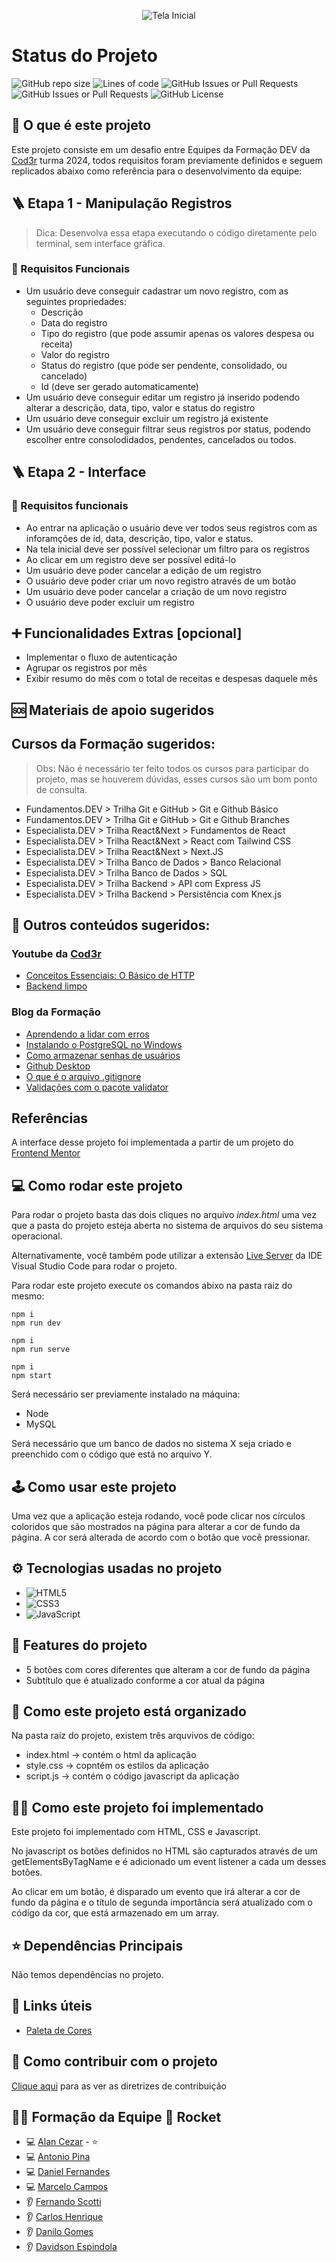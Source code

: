 <div align="center">

  ![Tela Inicial](./fd-rocket-financeiro-banner.gif)
 
</div>

# Status do Projeto

![GitHub repo size](https://img.shields.io/github/repo-size/alanccezar/altera-fundo?label=Tamanho)
![Lines of code](https://img.shields.io/tokei/lines/github/alanccezar/altera-fundo?label=Total%20de%20Linhas)
![GitHub Issues or Pull Requests](https://img.shields.io/github/issues/alanccezar/altera-fundo)
![GitHub Issues or Pull Requests](https://img.shields.io/github/issues-pr/alanccezar/altera-fundo)
![GitHub License](https://img.shields.io/github/license/alanccezar/altera-fundo?label=Licen%C3%A7a)

## 🤔 O que é este projeto

Este projeto consiste em um desafio entre Equipes da Formação DEV da [Cod3r](https://www.cod3r.com.br) turma 2024, todos requisitos foram previamente definidos e seguem replicados abaixo como referência para o desenvolvimento da equipe:

## 🪜 Etapa 1 - Manipulação Registros
> Dica: Desenvolva essa etapa executando o código diretamente pelo terminal, sem interface gráfica.

### 📔 Requisitos Funcionais
- Um usuário deve conseguir cadastrar um novo registro, com as seguintes propriedades:
  - Descrição
  - Data do registro
  - Tipo do registro (que pode assumir apenas os valores despesa ou receita)
  - Valor do registro
  - Status do registro (que pode ser pendente, consolidado, ou cancelado)
  - Id (deve ser gerado automaticamente)
- Um usuário deve conseguir editar um registro já inserido podendo alterar a descrição, data, tipo, valor e status do registro
- Um usuário deve conseguir excluir um registro já existente
- Um usuário deve conseguir filtrar seus registros por status, podendo escolher entre consolodidados, pendentes, cancelados ou todos.

## 🪜 Etapa 2 - Interface

### 📔 Requisitos funcionais
- Ao entrar na aplicação o usuário deve ver todos seus registros com as inforamções de id, data, descrição, tipo, valor e status.
- Na tela inicial deve ser possível selecionar um filtro para os registros
- Ao clicar em um registro deve ser possível editá-lo
- Um usuário deve poder cancelar a edição de um registro
- O usuário deve poder criar um novo registro através de um botão
- Um usuário deve poder cancelar a criação de um novo registro
- O usuário deve poder excluir um registro

## ➕ Funcionalidades Extras [opcional]
- Implementar o fluxo de autenticação
- Agrupar os registros por mês
- Exibir resumo do mês com o total de receitas e despesas daquele mês

## 🆘 Materiais de apoio sugeridos

## Cursos da Formação sugeridos:
> Obs: Não é necessário ter feito todos os cursos para participar do projeto, mas se houverem dúvidas, esses cursos são um bom ponto de consulta.

- Fundamentos.DEV > Trilha Git e GitHub > Git e Github Básico
- Fundamentos.DEV > Trilha Git e GitHub > Git e Github Branches
- Especialista.DEV > Trilha React&Next > Fundamentos de React
- Especialista.DEV > Trilha React&Next > React com Tailwind CSS
- Especialista.DEV > Trilha React&Next > Next.JS
- Especialista.DEV > Trilha Banco de Dados > Banco Relacional
- Especialista.DEV > Trilha Banco de Dados > SQL
- Especialista.DEV > Trilha Backend > API com Express JS
- Especialista.DEV > Trilha Backend > Persistência com Knex.js

## 💎 Outros conteúdos sugeridos:
### Youtube da [Cod3r](https://www.cod3r.com.br)
- [Conceitos Essenciais: O Básico de HTTP](https://www.youtube.com/watch?v=CXzbUwK6lc8)
- [Backend limpo](https://www.youtube.com/watch?v=5p5sE62bBVs)

### Blog da Formação
- [Aprendendo a lidar com erros](https://blog.formacao.dev/aprendendo-a-lidar-com-erros/)
- [Instalando o PostgreSQL no Windows](https://blog.formacao.dev/instalando-o-postgresql-no-windows/)
- [Como armazenar senhas de usuários](https://blog.formacao.dev/como-armazenar-senhas-de-usuarios/)
- [Github Desktop](https://blog.formacao.dev/github-desktop/)
- [O que é o arquivo .gitignore](https://blog.formacao.dev/o-que-e-o-arquivo-gitignore/)
- [Validações com o pacote validator](https://blog.formacao.dev/validacoes-com-o-pacote-validator/)

## Referências
A interface desse projeto foi implementada a partir de um projeto do [Frontend Mentor](https://www.frontendmentor.io/)


## 💻 Como rodar este projeto
Para rodar o projeto basta das dois cliques no arquivo *index.html* uma vez que a pasta do projeto esteja aberta no sistema de arquivos do seu sistema operacional.

Alternativamente, você também pode utilizar a extensão [Live Server](https://marketplace.visualstudio.com/items?itemName=ritwickdey.LiveServer) da IDE Visual Studio Code para rodar o projeto.

Para rodar este projeto execute os comandos abixo na pasta raiz do mesmo:
```
npm i
npm run dev
```
```
npm i
npm run serve
```
```
npm i
npm start
```

Será necessário ser previamente instalado na máquina:
- Node
- MySQL

Será necessário que um banco de dados no sistema X seja criado e preenchido com o código que está no arquivo Y.

## 🕹️ Como usar este projeto
Uma vez que a aplicação esteja rodando, você pode clicar nos círculos coloridos que são mostrados na página para alterar a cor de fundo da página. A cor será alterada de acordo com o botão que você pressionar.

## ⚙️ Tecnologias usadas no projeto
- ![HTML5](https://img.shields.io/badge/html5-%23E34F26.svg?style=plastic&logo=html5&logoColor=white)
- ![CSS3](https://img.shields.io/badge/css3-%231572B6.svg?style=plastic&logo=css3&logoColor=white)
- ![JavaScript](https://img.shields.io/badge/javascript-%23323330.svg?style=plastic&logo=javascript&logoColor=%23F7DF1E)

## 📔 Features do projeto
- 5 botões com cores diferentes que alteram a cor de fundo da página
- Subtítulo que é atualizado conforme a cor atual da página

## 📁 Como este projeto está organizado
Na pasta raíz do projeto, existem três arquvivos de código:
- index.html -> contém o html da aplicação
- style.css -> copntém os estilos da aplicação
- script.js -> contém o código javascript da aplicação

## 🧑‍💻 Como este projeto foi implementado
Este projeto foi implementado com HTML, CSS e Javascript.

No javascript os botões definidos no HTML são capturados através de um getElementsByTagName e é adicionado um event listener a cada um desses botões.

Ao clicar em um botão, é disparado um evento que irá alterar a cor de fundo da página e o título de segunda importância será atualizado com o código da cor, que está armazenado em um array.

## ⭐ Dependências Principais
Não temos dependências no projeto.

## 💎 Links úteis
- [Paleta de Cores](https://coolors.co/palette/d94e33-2c5697-ed9b33-8a9b8e-2d2926-f4e5de-dde5ed-f8f1e0-d7d2cb-dfdede)

## 🤝 Como contribuir com o projeto
[Clique aqui](./CONTRIBUTING.md) para as ver as diretrizes de contribuição

## 🧑‍💻 Formação da Equipe 🚀 Rocket
- 💻 [Alan Cezar](github.com/alanccezar) - ⭐
- 💻 [Antonio Pina](github.com/alanccezar)
- 💻 [Daniel Fernandes](github.com/alanccezar)
- 💻 [Marcelo Campos](github.com/marcelocmedeiros)
- 👂 [Fernando Scotti](github.com/alanccezar)
- 👂 [Carlos Henrique](github.com/alanccezar)
- 👂 [Danilo Gomes](github.com/alanccezar)
- 👂 [Davidson Espindola](github.com/alanccezar)

<!--
## 🆘 Precisa de ajuda?
Você pode contatar o Alan (mantenedor do projeto) em alan@financetec.com.br ou entre em contato pelas redes sociais:

[![LinkedIn](https://img.shields.io/badge/linkedin-%230077B5.svg?style=plastic&logo=linkedin&logoColor=white)](https://www.linkedin.com/in/alancezar/)

--------------------
<p align="center">Feito com ☕ por Alan</p>
-->
